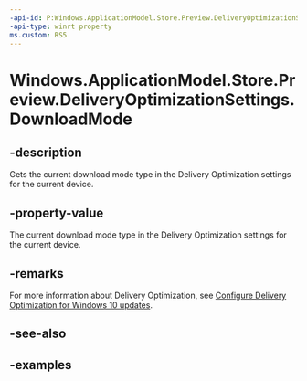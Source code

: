 ```yaml
---
-api-id: P:Windows.ApplicationModel.Store.Preview.DeliveryOptimizationSettings.DownloadMode
-api-type: winrt property
ms.custom: RS5
---
```


<!-- Property syntax.
public DeliveryOptimizationDownloadMode DownloadMode { get; }
-->

# Windows.ApplicationModel.Store.Preview.DeliveryOptimizationSettings.DownloadMode

## -description
Gets the current download mode type in the Delivery Optimization settings for the current device.

## -property-value
The current download mode type in the Delivery Optimization settings for the current device.

## -remarks
For more information about Delivery Optimization, see [Configure Delivery Optimization for Windows 10 updates](https://docs.microsoft.com/windows/deployment/update/waas-delivery-optimization).

## -see-also

## -examples
